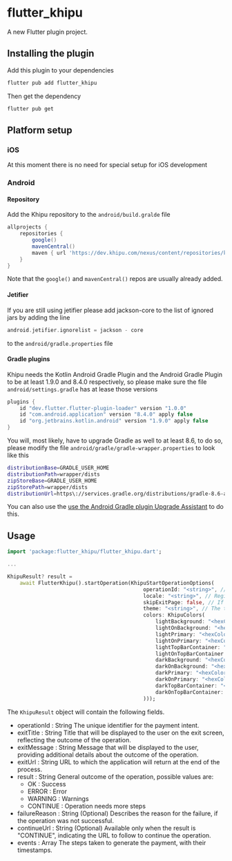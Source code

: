 # flutter_khipu

A new Flutter plugin project.

## Installing the plugin

Add this plugin to your dependencies

```bash
flutter pub add flutter_khipu
```

Then get the dependency

```bash
flutter pub get
```

## Platform setup

### iOS

At this moment there is no need for special setup for iOS development

### Android

#### Repository

Add the Khipu repository to the `android/build.gralde` file

```groovy
allprojects {
    repositories {
        google()
        mavenCentral()
        maven { url 'https://dev.khipu.com/nexus/content/repositories/khenshin' }
    }
}
```

Note that the `google()` and `mavenCentral()` repos are usually already added.

#### Jetifier

If you are still using jetifier please add jackson-core to the list of ignored jars by adding the line

```groovy
android.jetifier.ignorelist = jackson - core
```

to the `android/gradle.properties` file

#### Gradle plugins

Khipu needs the Kotlin Android Gradle Plugin and the Android Gradle Plugin to be at least 1.9.0 and 8.4.0 respectively, so please make sure the file `android/settings.gradle` has at lease those versions

```groovy
plugins {
    id "dev.flutter.flutter-plugin-loader" version "1.0.0"
    id "com.android.application" version "8.4.0" apply false
    id "org.jetbrains.kotlin.android" version "1.9.0" apply false
}
```

You will, most likely, have to upgrade Gradle as well to at least 8.6, to do so, please modify the file `android/gradle/gradle-wrapper.properties` to look like this

```bash
distributionBase=GRADLE_USER_HOME
distributionPath=wrapper/dists
zipStoreBase=GRADLE_USER_HOME
zipStorePath=wrapper/dists
distributionUrl=https\://services.gradle.org/distributions/gradle-8.6-all.zip
```

You can also use the [use the Android Gradle plugin Upgrade Assistant](https://developer.android.com/build/agp-upgrade-assistant) to do this.


## Usage


```dart
import 'package:flutter_khipu/flutter_khipu.dart';

...

KhipuResult? result =
    await FlutterKhipu().startOperation(KhipuStartOperationOptions(
                                            operationId: "<string>", // The unique identifier of the payment intent
                                            locale: "<string>", // Regional settings for the interface language. The standard format combines an ISO 639-1 language code and an ISO 3166 country code. For example, "es_CL" for Spanish (Chile).
                                            skipExitPage: false, // If true, skips the exit page at the end of the payment process, whether successful or failed.
                                            theme: "<string>", // The theme of the interface, can be light, dark or system
                                            colors: KhipuColors(
                                                lightBackground: "<hexColor>", //Optional General background color in light mode
                                                lightOnBackground: "<hexColor>", //Optional Color of elements on the general background in light mode
                                                lightPrimary: "<hexColor>", //Optional Primary color in light mode.
                                                lightOnPrimary: "<hexColor>", //Optional Color of elements on the primary color in light mode.
                                                lightTopBarContainer: "<hexColor>", //Optional Background color for the top bar in light mode.
                                                lightOnTopBarContainer: "<hexColor>", //Optional Color of the elements on the top bar in light mode.
                                                darkBackground: "<hexColor>", //Optional General background color in dark mode
                                                darkOnBackground: "<hexColor>", //Optional Color of elements on the general background in dark mode
                                                darkPrimary: "<hexColor>", //Optional Primary color in dark mode.
                                                darkOnPrimary: "<hexColor>", //Optional Color of elements on the primary color in dark mode.
                                                darkTopBarContainer: "<hexColor>", //Optional Background color for the top bar in dark mode.
                                                darkOnTopBarContainer: "<hexColor>", //Optional Color of the elements on the top bar in dark mode.
                                            )));

```

The `KhipuResult` object will contain the following fields.

- operationId : String The unique identifier for the payment intent.
- exitTitle : String Title that will be displayed to the user on the exit screen, reflecting the outcome of the operation.
- exitMessage : String Message that will be displayed to the user, providing additional details about the outcome of the operation.
- exitUrl : String URL to which the application will return at the end of the process.
- result : String General outcome of the operation, possible values are:
  - OK : Success
  - ERROR : Error
  - WARNING : Warnings
  - CONTINUE : Operation needs more steps
- failureReason : String (Optional) Describes the reason for the failure, if the operation was not successful.
- continueUrl : String (Optional) Available only when the result is "CONTINUE", indicating the URL to follow to continue the operation.
- events : Array The steps taken to generate the payment, with their timestamps.

